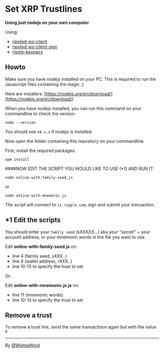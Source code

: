 # Set XRP Trustlines

**Using just nodejs on your own computer**

Using:

 - [rippled-ws-client](https://www.npmjs.com/package/rippled-ws-client)
 - [rippled-ws-client-sign](https://www.npmjs.com/package/rippled-ws-client-sign)
 - [ripple-keypairs](https://www.npmjs.com/package/ripple-keypairs)

## Howto

Make sure you have nodejs installed on your PC. This is required to run the Javascript-files containing the magic ;)

Here are installers:
[https://nodejs.org/en/download/](https://nodejs.org/en/download/)

When you have nodejs installed, you can run this command on your commandline to check the version:

```
node --version
```

You should see `v8.x.x` if nodejs is installed.

Now open the folder containing this repository on your commandline.

First, install the required packages:

```
npm install
```

####NOW EDIT THE SCRIPT YOU WOULD LIKE TO USE (*1) AND RUN IT:

```
node online-with-family-seed.js
```

or

```
node online-with-mnemonic.js
```

The script will connect to `s1.ripple.com`, sign and submit your transaction.

## *1 Edit the scripts

You should enter your `family seed` (sXXXXX...) aka your "secret" + your account address, or your mnemonic words in the file you want to use.

Edit **online-with-family-seed.js** on:

 - line 4 (family seed, sXXX..)
 - line 9 (wallet address, rXXX..)
 - line 10-13 to specify the trust to set

Or:


Edit **online-with-mnemonic.js.js** on:

 - line 11 (mnemonic words)
 - line 10-13 to specify the trust to set
 
## Remove a trust
 
To remove a trust line, send the same transactioon again but with the value `0`

---

By [@WietseWind](https://twitter.com/wietsewind) 

